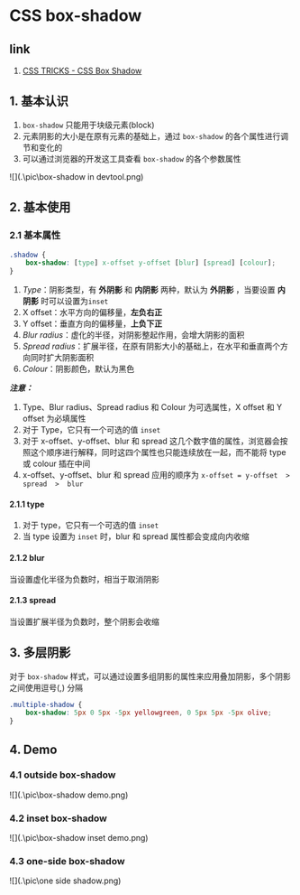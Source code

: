 # CSS box-shadow



## link

1. [CSS TRICKS - CSS Box Shadow](https://css-tricks.com/snippets/css/css-box-shadow/)



## 1. 基本认识
1. `box-shadow` 只能用于块级元素(block)
2. 元素阴影的大小是在原有元素的基础上，通过 `box-shadow` 的各个属性进行调节和变化的
3. 可以通过浏览器的开发这工具查看 `box-shadow` 的各个参数属性   

![](.\pic\box-shadow in devtool.png)



## 2. 基本使用

### 2.1 基本属性

````css
.shadow {
    box-shadow: [type] x-offset y-offset [blur] [spread] [colour];
}
````

1. *Type*：阴影类型，有 **外阴影** 和 **内阴影** 两种，默认为 **外阴影** ，当要设置 **内阴影** 时可以设置为`inset`
2. X offset：水平方向的偏移量，**左负右正**
3. Y offset：垂直方向的偏移量，**上负下正**
4. *Blur radius*：虚化的半径，对阴影整起作用，会增大阴影的面积
5. *Spread radius*：扩展半径，在原有阴影大小的基础上，在水平和垂直两个方向同时扩大阴影面积
6. *Colour*：阴影颜色，默认为黑色

***注意：***

1. Type、Blur radius、Spread radius 和 Colour 为可选属性，X offset 和 Y offset 为必填属性
2. 对于 Type，它只有一个可选的值 `inset`
3. 对于 x-offset、y-offset、blur 和 spread 这几个数字值的属性，浏览器会按照这个顺序进行解释，同时这四个属性也只能连续放在一起，而不能将 type 或 colour 插在中间
4. x-offset、y-offset、blur 和 spread 应用的顺序为 `x-offset = y-offset  >  spread  >  blur` 

#### 2.1.1 type

1. 对于 type，它只有一个可选的值 `inset` 
2. 当 type 设置为 `inset` 时，blur 和 spread 属性都会变成向内收缩

#### 2.1.2 blur

当设置虚化半径为负数时，相当于取消阴影

#### 2.1.3 spread

当设置扩展半径为负数时，整个阴影会收缩



## 3. 多层阴影

对于 `box-shadow` 样式，可以通过设置多组阴影的属性来应用叠加阴影，多个阴影之间使用逗号(,) 分隔

```CSS
.multiple-shadow {
    box-shadow: 5px 0 5px -5px yellowgreen, 0 5px 5px -5px olive;
}
```



## 4. Demo

### 4.1 outside box-shadow

![](.\pic\box-shadow demo.png)

### 4.2 inset box-shadow

![](.\pic\box-shadow inset demo.png)

### 4.3 one-side box-shadow

![](.\pic\one side shadow.png)

